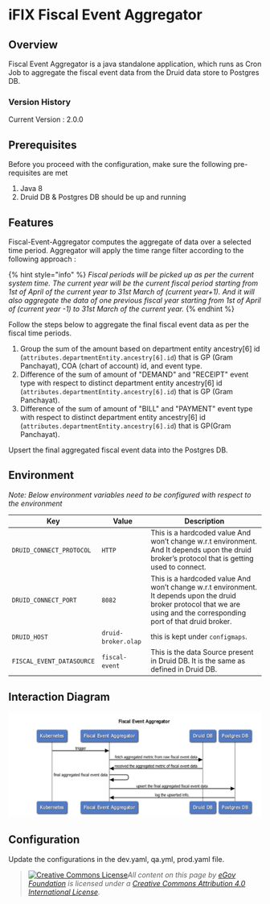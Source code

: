 # iFIX Fiscal Event Aggregator

## Overview

Fiscal Event Aggregator is a java standalone application, which runs as Cron Job to aggregate the fiscal event data from the Druid data store to Postgres DB.

### Version History

Current Version : 2.0.0

## Prerequisites

Before you proceed with the configuration, make sure the following pre-requisites are met

1. Java 8
2. Druid DB & Postgres DB should be up and running

## Features

Fiscal-Event-Aggregator computes the aggregate of data over a selected time period. Aggregator will apply the time range filter according to the following approach :

{% hint style="info" %}
_Fiscal periods will be picked up as per the current system time. The current year will be the current fiscal period starting from 1st of April of the current year to 31st March of (current year+1). And it will also aggregate the data of one previous fiscal year starting from 1st of April of (current year -1)  to 31st March of the current year._
{% endhint %}

Follow the steps below to aggregate the final fiscal event data as per the fiscal time periods.

1. Group the sum of the  amount based on department entity ancestry\[6] id (`attributes.departmentEntity.ancestry[6].id`) that is GP (Gram Panchayat), COA (chart of account) id, and event type.
2. Difference of the sum of amount of "DEMAND" and "RECEIPT" event type with respect to distinct department entity ancestry\[6] id (`attributes.departmentEntity.ancestry[6].id`) that is GP (Gram Panchayat).
3. Difference of the sum of amount of "BILL" and "PAYMENT" event type with respect to distinct department entity ancestry\[6] id (`attributes.departmentEntity.ancestry[6].id`) that is GP(Gram Panchayat).

Upsert the final aggregated fiscal event data into the Postgres DB.

## Environment

_Note: Below environment variables need to be configured with respect to the environment_

| **Key**                   | **Value**           | **Description**                                                                                                                                                            |
| ------------------------- | ------------------- | -------------------------------------------------------------------------------------------------------------------------------------------------------------------------- |
| `DRUID_CONNECT_PROTOCOL`  | `HTTP`              | This is a hardcoded value And won’t change w.r.t environment. And It depends upon the druid broker’s protocol that is getting used to connect.                             |
| `DRUID_CONNECT_PORT`      | `8082`              | This is a hardcoded value And won’t change w.r.t environment. It depends upon the druid broker protocol that we are using and the corresponding port of that druid broker. |
| `DRUID_HOST`              | `druid-broker.olap` | this is kept under `configmaps`.                                                                                                                                           |
| `FISCAL_EVENT_DATASOURCE` | `fiscal-event`      | This is the data Source present in Druid DB. It is the same as defined in Druid DB.                                                                                        |

## Interaction Diagram

![](<../../../.gitbook/assets/image (99).png>)

## Configuration

Update the configurations in the dev.yaml, qa.yml, prod.yaml file.

> [![Creative Commons License](https://i.creativecommons.org/l/by/4.0/80x15.png)_​_](http://creativecommons.org/licenses/by/4.0/)_All content on this page by_ [_eGov Foundation_](https://egov.org.in/) _is licensed under a_ [_Creative Commons Attribution 4.0 International License_](http://creativecommons.org/licenses/by/4.0/)_._
